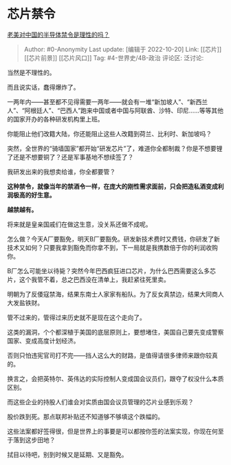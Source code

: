 # 芯片禁令
[老美对中国的半导体禁令是理性的吗？](https://www.zhihu.com/question/545776239/answer/2722332436)

> Author: #0-Anonymity
> Last update: [编辑于 2022-10-20]
> Link: [[芯片]] [[芯片前景]] [[芯片风口]]
> Tag: #4-世界史/4B-政治
> 评论区:
> 泛讨论:

当然是不理性的。

而且说实话，蠢得爆炸了。

一两年内——甚至都不见得需要一两年——就会有一堆“新加坡人”、“新西兰人”、“阿根廷人”、“巴西人”跑来中国或者中国与阿联酋、沙特、印尼……等等其他的国家开办的各种研发机构里上班。

你能阻止他们改籍大陆，你还能阻止这些人改籍到荷兰、比利时、新加坡吗？

突然，全世界的“骑墙国家”都开始“研发芯片”了，难道你全都制裁？你是不想要锂了还是不想要铜了？还是军事基地不想续签了？

我研发出来的我想卖给谁，你全都要管？

**这种禁令，就像当年的禁酒令一样，在庞大的刚性需求面前，只会把造私酒变成利润极高的好生意。**

**越禁越有。**

将来就是皇亲国戚们在做这生意，没关系还做不成呢。

怎么做？今天A厂要豁免，明天B厂要豁免。研发新技术费时又费钱，你研发了新技术又如何？只要我拿到豁免而你拿不到，下一局就是我携数倍于你的利润收购你。

B厂怎么可能坐以待毙？突然今年巴西疯狂进口芯片，为什么巴西需要这么多芯片，这个我管不着，总之巴西没在清单上，我赶紧往死里卖。

明朝为了反倭寇禁海，结果东南士人家家有船队。为了反女真禁边，结果大同商人大发盐铁财。

管不过来的，管得过来历史就不是现在这个走向了。

这类的漏洞，个个都深植于美国的底层原则上，要想堵住，美国自己要先变成警察国家、变成高度计划经济。

否则只怕违宪官司打不完——挡人这么大的财路，是值得请很多律师来跟你较真的。

换言之，会把英特尔、英伟达的实际控制人变成国会议员们，跟夺了权没什么本质区别。

而这些企业的持股人们谁会对实质由国会议员管理的芯片业感到乐观？

股价跌到死。那点联邦补贴还不知道够不够填这个跌幅的。

这些法案都好签得很，但是世界上的事要是可以都按你签的法案实现，你现在何至于落到这步田地？

拭目以待吧，别到时候又是延期、又是豁免。
